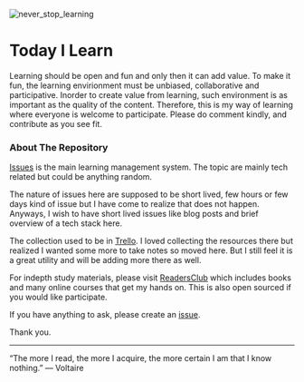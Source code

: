 ![never_stop_learning](https://user-images.githubusercontent.com/414141/106642281-3bfcba00-65b0-11eb-94e6-17b86d03d756.png)

# Today I Learn

Learning should be open and fun and only then it can 
add value. To make it fun, the learning envirionment
must be unbiased, collaborative and participative. 
Inorder to create value from learning, such environment 
is as important as the quality of the content. Therefore,
this is my way of learning where everyone is welcome 
to participate. Please do comment kindly, and contribute
as you see fit.


### About The Repository
[Issues](https://github.com/codeanit/til/issues) is the main learning management system. 
The topic are mainly tech related but could be anything 
random.

The nature of issues here are supposed to be short lived,
few hours or few days kind of issue but I have come to 
realize that does not happen. Anyways, I wish to have 
short lived issues like blog posts and brief overview 
of a tech stack here.

The collection used to be in [Trello](https://trello.com/b/GGhug4Bh/journey-of-a-software-engineer). 
I loved collecting the resources there but realized
I wanted some more to take notes so moved here. But
I still feel it is a great utility and will be adding
more there as well.

For indepth study materials, please visit [ReadersClub](https://github.com/ReadersClub/readersclub.github.io/issues)
which includes books and many online courses 
that get my hands on. This is also open
sourced if you would like participate.


If you have anything to ask, please create an [issue](https://github.com/codeanit/ama/issues).

Thank you.

--- 

“The more I read, the more I acquire, the more certain I am that I know nothing.”
― Voltaire
